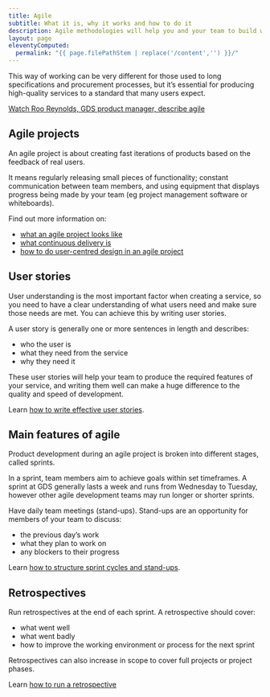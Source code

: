 ```yaml
---
title: Agile
subtitle: What it is, why it works and how to do it
description: Agile methodologies will help you and your team to build world-class, user-centred services quickly and affordably.
layout: page
eleventyComputed:
  permalink: "{{ page.filePathStem | replace('/content','') }}/"
---
```


This way of working can be very different for those used to long specifications and procurement processes, but it’s essential for producing high-quality services to a standard that many users expect.

[Watch Roo Reynolds, GDS product manager, describe agile](https://www.youtube.com/watch?v=0XpAtr24uUQ)

## Agile projects

An agile project is about creating fast iterations of products based on the feedback of real users.

It means regularly releasing small pieces of functionality; constant communication between team members, and using equipment that displays progress being made by your team (eg project management software or whiteboards).

Find out more information on:

- [what an agile project looks like](/version-1/guides/what-agile-looks-like/)
- [what continuous delivery is](/version-1/guides/continuous-delivery/)
- [how to do user-centred design in an agile project](/version-1/guides/user-centred-design-alpha-beta/)

## User stories

User understanding is the most important factor when creating a service, so you need to have a clear understanding of what users need and make sure those needs are met. You can achieve this by writing user stories.

A user story is generally one or more sentences in length and describes:

- who the user is
- what they need from the service
- why they need it

These user stories will help your team to produce the required features of your service, and writing them well can make a huge difference to the quality and speed of development.

Learn [how to write effective user stories](/version-1/guides/writing-user-stories/).

## Main features of agile

Product development during an agile project is broken into different stages, called sprints.

In a sprint, team members aim to achieve goals within set timeframes. A sprint at GDS generally lasts a week and runs from Wednesday to Tuesday, however other agile development teams may run longer or shorter sprints.

Have daily team meetings (stand-ups). Stand-ups are an opportunity for members of your team to discuss:

- the previous day’s work
- what they plan to work on
- any blockers to their progress

Learn [how to structure sprint cycles and stand-ups](/version-1/guides/features-of-agile/).

## Retrospectives

Run retrospectives at the end of each sprint. A retrospective should cover:

- what went well
- what went badly
- how to improve the working environment or process for the next sprint

Retrospectives can also increase in scope to cover full projects or project phases.

Learn [how to run a retrospective](/version-1/guides/running-retrospectives/)
